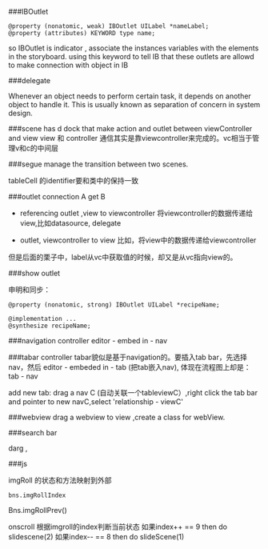 
###IBOutlet

    @property (nonatomic, weak) IBOutlet UILabel *nameLabel;
    @property (attributes) KEYWORD type name;

so IBOutlet is indicator , associate the instances variables with the elements in the storyboard. using this keyword to tell IB that these outlets are allowd to make connection with object in IB


###delegate

Whenever an object needs to perform certain task, it depends on another object to handle it. This is usually known as separation of concern in system design.


###scene
has d dock that make action and outlet between viewController and view
view 和 controller 通信其实是靠viewcontroller来完成的。vc相当于管理v和c的中间层

###segue
manage the transition between two scenes.

tableCell 的identifier要和类中的保持一致

###outlet connection
A get B
- referencing outlet ,view to viewcontroller
将viewcontroller的数据传递给view,比如datasource, delegate

- outlet,  viewcontroller to view
比如，将view中的数据传递给viewcontroller

但是后面的栗子中，label从vc中获取值的时候，却又是从vc指向view的。


    
###show outlet

申明和同步：

    @property (nonatomic, strong) IBOutlet UILabel *recipeName;

    @implementation ...
    @synthesize recipeName;
    
###navigation controller
editor - embed in - nav

###tabar controller
tabar貌似是基于navigation的。要插入tab bar，先选择nav，然后 editor - embeded in - tab (把tab嵌入nav), 体现在流程图上却是：tab - nav

add new tab: drag a nav C (自动关联一个tableviewC）,right click the tab bar and pointer to new navC,select 'relationship - viewC'

###webview
drag a webview to view ,create a class for webView.


###search bar

darg , 

###js

imgRoll 的状态和方法映射到外部
    
    bns.imgRollIndex
   Bns.imgRollPrev()

onscroll
    根据imgroll的index判断当前状态
        如果index++ == 9 then do slidescene(2)
        如果index-- == 8 then do slideScene(1)


